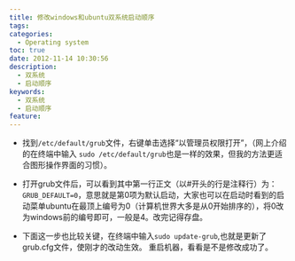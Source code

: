 ```yaml
---
title: 修改windows和ubuntu双系统启动顺序
tags:
categories:
  - Operating system
toc: true
date: 2012-11-14 10:30:56
description: 
  - 双系统
  - 启动顺序
keywords:
  - 双系统
  - 启动顺序
feature:
---
```


* 找到`/etc/default/grub`文件，右键单击选择“以管理员权限打开”，（网上介绍的在终端中输入 `sudo /etc/default/grub`也是一样的效果，但我的方法更适合图形操作界面的习惯）。

* 打开grub文件后，可以看到其中第一行正文（以#开头的行是注释行）为：`GRUB_DEFAULT=0`，意思就是第0项为默认启动，大家也可以在启动时看到的启动菜单ubuntu在最顶上编号为0（计算机世界大多是从0开始排序的），将0改为windows前的编号即可，一般是4。改完记得存盘。

* 下面这一步也比较关键，在终端中输入`sudo update-grub`,也就是更新了grub.cfg文件，使刚才的改动生效。
重启机器，看看是不是修改成功了。